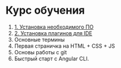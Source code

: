 # Курс обучения

1. [1. Установка необходимого ПО](https://github.com/perfectdaemon/it-learning/blob/master/01.install.md)
1. [2. Установка плагинов для IDE](https://github.com/perfectdaemon/it-learning/blob/master/02.vscode-plugins.md)
1. Основные термины
1. Первая страничка на HTML + CSS + JS
1. Основы работы с git
1. Быстрый старт с Angular CLI.

